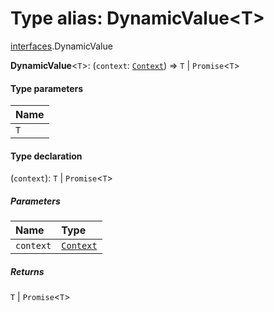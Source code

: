 # Type alias: DynamicValue\<T>

[interfaces](/en/auto-docs/free-layout-editor/modules/interfaces.md).DynamicValue

**DynamicValue**<`T`>: (`context`: [`Context`](/en/auto-docs/free-layout-editor/interfaces/interfaces.Context.md)) => `T` | `Promise`<`T`>

#### Type parameters

| Name |
| :------ |
| `T` |

#### Type declaration

(`context`): `T` | `Promise`<`T`>

##### Parameters

| Name | Type |
| :------ | :------ |
| `context` | [`Context`](/en/auto-docs/free-layout-editor/interfaces/interfaces.Context.md) |

##### Returns

`T` | `Promise`<`T`>
